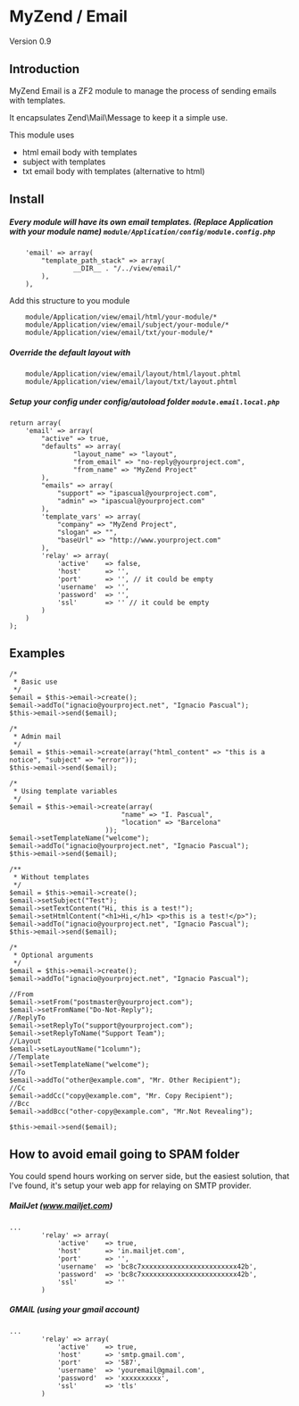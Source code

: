 MyZend / Email
=======
Version 0.9

Introduction
------------

MyZend Email is a ZF2 module to manage the process of sending emails with templates.

It encapsulates Zend\Mail\Message to keep it a simple use.

This module uses 
* html email body with templates
* subject with templates
* txt email body with templates (alternative to html)

Install
------------
##### Every module will have its own email templates. (Replace Application with your module name) `module/Application/config/module.config.php`

```
	'email' => array(
		"template_path_stack" => array(
				__DIR__ . "/../view/email/"
		),
	),
```
Add this structure to you module

```	
	module/Application/view/email/html/your-module/*
	module/Application/view/email/subject/your-module/*
	module/Application/view/email/txt/your-module/*
```	                  

##### Override the default layout with

```	
	module/Application/view/email/layout/html/layout.phtml
	module/Application/view/email/layout/txt/layout.phtml
```	                  

##### Setup your config under config/autoload folder `module.email.local.php`

```	
return array(
	'email' => array(
		"active" => true,
		"defaults" => array(
				"layout_name" => "layout",
				"from_email" => "no-reply@yourproject.com",
				"from_name" => "MyZend Project"
		),
		"emails" => array(
			"support" => "ipascual@yourproject.com",
			"admin" => "ipascual@yourproject.com"
		),
		'template_vars' => array(
			"company" => "MyZend Project",
			"slogan" => "",
			"baseUrl" => "http://www.yourproject.com"
		),
		'relay' => array(
			'active'	=> false,
			'host'		=> '', 
			'port'		=> '', // it could be empty
			'username'	=> '',
			'password'	=> '',
			'ssl'		=> '' // it could be empty
		)
	)
);
```	

Examples
------------
```
/*
 * Basic use
 */
$email = $this->email->create();
$email->addTo("ignacio@yourproject.net", "Ignacio Pascual");
$this->email->send($email);
```

```
/*
 * Admin mail
 */
$email = $this->email->create(array("html_content" => "this is a notice", "subject" => "error"));
$this->email->send($email);
```

```
/*
 * Using template variables
 */
$email = $this->email->create(array(
							"name" => "I. Pascual",
							"location" => "Barcelona"
						));
$email->setTemplateName("welcome");
$email->addTo("ignacio@yourproject.net", "Ignacio Pascual");
$this->email->send($email);
```

```
/**
 * Without templates
 */
$email = $this->email->create();
$email->setSubject("Test");
$email->setTextContent("Hi, this is a test!");
$email->setHtmlContent("<h1>Hi,</h1> <p>this is a test!</p>");
$email->addTo("ignacio@yourproject.net", "Ignacio Pascual");
$this->email->send($email);
```

```
/*
 * Optional arguments
 */
$email = $this->email->create();
$email->addTo("ignacio@yourproject.net", "Ignacio Pascual");

//From
$email->setFrom("postmaster@yourproject.com");
$email->setFromName("Do-Not-Reply");
//ReplyTo
$email->setReplyTo("support@yourproject.com");
$email->setReplyToName("Support Team");
//Layout
$email->setLayoutName("1column");
//Template
$email->setTemplateName("welcome");
//To
$email->addTo("other@example.com", "Mr. Other Recipient");
//Cc
$email->addCc("copy@example.com", "Mr. Copy Recipient");
//Bcc
$email->addBcc("other-copy@example.com", "Mr.Not Revealing");
		
$this->email->send($email);
```        

How to avoid email going to SPAM folder
------------
You could spend hours working on server side, but the easiest solution, that I've found, it's setup your web app for relaying on SMTP provider.
 
##### MailJet (www.mailjet.com)
```
...
		'relay' => array(
			'active'	=> true,
			'host'		=> 'in.mailjet.com', 
			'port'		=> '',
			'username'	=> 'bc8c7xxxxxxxxxxxxxxxxxxxxxxxx42b',
			'password'	=> 'bc8c7xxxxxxxxxxxxxxxxxxxxxxxx42b',
			'ssl'		=> ''
		)
```

##### GMAIL (using your gmail account)
```
...
		'relay' => array(
			'active'	=> true,
			'host'		=> 'smtp.gmail.com', 
			'port'		=> '587',
			'username'	=> 'youremail@gmail.com',
			'password'	=> 'xxxxxxxxxx',
			'ssl'		=> 'tls'
		)
```

